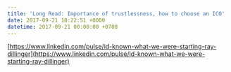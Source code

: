 ```yaml
---
title: 'Long Read: Importance of trustlessness, how to choose an ICO'
date: 2017-09-21 18:22:51 +0000
datetime: 2017-09-21 00:00:00 +0700
---
```



[https://www.linkedin.com/pulse/id-known-what-we-were-starting-ray-dillinger](https://www.linkedin.com/pulse/id-known-what-we-were-starting-ray-dillinger)